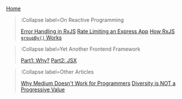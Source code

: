 [Home](/)

> :Collapse label=On Reactive Programming
>
> [Error Handling in RxJS](/rxjs-error-handling)
> [Rate Limiting an Express App](/rate-limiting-an-express-app)
> [How RxJS `groupBy()` Works](/rxjs-group-by)

> :Collapse label=Yet Another Frontend Framework
>
> [Part1: Why?](/yaff/part1)
> [Part2: JSX](/yaff/part2)

> :Collapse label=Other Articles
>
> [Why Medium Doesn't Work for Programmers](/why-medium-doesnt-work-for-programmers)
> [Diversity is NOT a Progressive Value](/diversity-is-not-a-progressive-value)